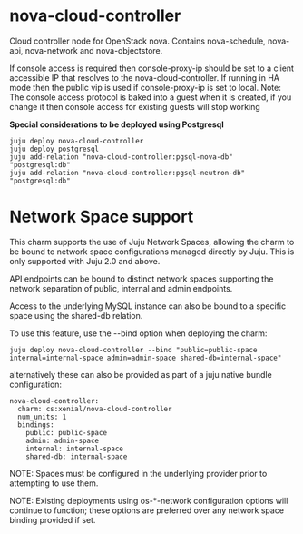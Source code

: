 # nova-cloud-controller

Cloud controller node for OpenStack nova. Contains nova-schedule, nova-api, nova-network and nova-objectstore.

If console access is required then console-proxy-ip should be set to a client accessible IP that resolves
to the nova-cloud-controller. If running in HA mode then the public vip is used if console-proxy-ip is set
to local. Note: The console access protocol is baked into a guest when it is created, if you change it then
console access for existing guests will stop working

**Special considerations to be deployed using Postgresql**

    juju deploy nova-cloud-controller
    juju deploy postgresql
    juju add-relation "nova-cloud-controller:pgsql-nova-db" "postgresql:db"
    juju add-relation "nova-cloud-controller:pgsql-neutron-db" "postgresql:db"

# Network Space support

This charm supports the use of Juju Network Spaces, allowing the charm to be bound to network space configurations managed directly by Juju.  This is only supported with Juju 2.0 and above.

API endpoints can be bound to distinct network spaces supporting the network separation of public, internal and admin endpoints.

Access to the underlying MySQL instance can also be bound to a specific space using the shared-db relation.

To use this feature, use the --bind option when deploying the charm:

    juju deploy nova-cloud-controller --bind "public=public-space internal=internal-space admin=admin-space shared-db=internal-space"

alternatively these can also be provided as part of a juju native bundle configuration:

    nova-cloud-controller:
      charm: cs:xenial/nova-cloud-controller
      num_units: 1
      bindings:
        public: public-space
        admin: admin-space
        internal: internal-space
        shared-db: internal-space

NOTE: Spaces must be configured in the underlying provider prior to attempting to use them.

NOTE: Existing deployments using os-*-network configuration options will continue to function; these options are preferred over any network space binding provided if set.
